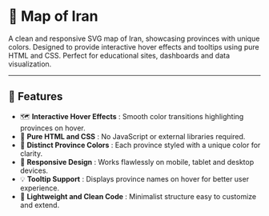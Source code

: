 # 👑 Map of Iran

A clean and responsive SVG map of Iran, showcasing provinces with unique colors. Designed to provide interactive hover effects and tooltips using pure HTML and CSS. Perfect for educational sites, dashboards and data visualization.

---

## 🚀 Features  
- 🗺️ **Interactive Hover Effects** : Smooth color transitions highlighting provinces on hover.  
- 🎨 **Pure HTML and CSS** : No JavaScript or external libraries required.  
- 🌈 **Distinct Province Colors** : Each province styled with a unique color for clarity.  
- 📱 **Responsive Design** : Works flawlessly on mobile, tablet and desktop devices.  
- 💡 **Tooltip Support** : Displays province names on hover for better user experience.  
- 🔧 **Lightweight and Clean Code** : Minimalist structure easy to customize and extend.
